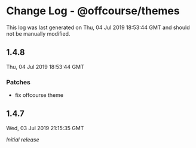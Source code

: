 # Change Log - @offcourse/themes

This log was last generated on Thu, 04 Jul 2019 18:53:44 GMT and should not be manually modified.

## 1.4.8
Thu, 04 Jul 2019 18:53:44 GMT

### Patches

- fix offcourse theme

## 1.4.7
Wed, 03 Jul 2019 21:15:35 GMT

*Initial release*

